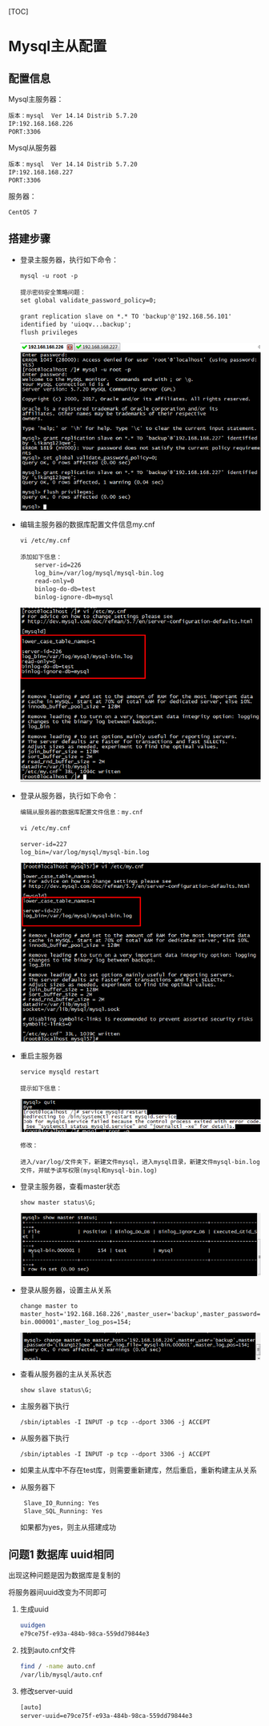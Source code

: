 

[TOC]

# Mysql主从配置

## 

## 配置信息

Mysql主服务器：

```
版本：mysql  Ver 14.14 Distrib 5.7.20
IP:192.168.168.226
PORT:3306
```

Mysql从服务器

```
版本：mysql  Ver 14.14 Distrib 5.7.20
IP:192.168.168.227
PORT:3306
```

服务器：

```
CentOS 7
```

## 搭建步骤

- 登录主服务器，执行如下命令：

  ```
  mysql -u root -p

  提示密码安全策略问题：
  set global validate_password_policy=0;

  grant replication slave on *.* TO 'backup'@'192.168.56.101' identified by 'uioqv...backup';
  flush privileges
  ```

  ![img](LzUgxNQ.png)

- 编辑主服务器的数据库配置文件信息my.cnf

  ```
  vi /etc/my.cnf

  添加如下信息：
      server-id=226
      log_bin=/var/log/mysql/mysql-bin.log
      read-only=0
      binlog-do-db=test
      binlog-ignore-db=mysql
  ```

  ![img](eKY0oGa.png)

- 登录从服务器，执行如下命令：

  ```
  编辑从服务器的数据库配置文件信息：my.cnf

  vi /etc/my.cnf

  server-id=227
  log_bin=/var/log/mysql/mysql-bin.log
  ```

  ![img](7UeDeiR.png)

- 重启主服务器

  ```
  service mysqld restart

  提示如下信息：
  ```

  ![img](az2ivQJ.png)

  ```
  修改：

  进入/var/log/文件夹下，新建文件mysql，进入mysql目录，新建文件mysql-bin.log文件，并赋予读写权限(mysql和mysql-bin.log)
  ```

- 登录主服务器，查看master状态

  ```
  show master status\G;
  ```

  ![img](AwcRuJm.png)

- 登录从服务器，设置主从关系

  ```
  change master to master_host='192.168.168.226',master_user='backup',master_password='Likang123qwe',master_log_file='mysql-bin.000001',master_log_pos=154;
  ```

  ![img](AjUPg8I.png)

- 查看从服务器的主从关系状态

  ```
  show slave status\G;
  ```

- 主服务器下执行

  ```
  /sbin/iptables -I INPUT -p tcp --dport 3306 -j ACCEPT
  ```

- 从服务器下执行

  ```
  /sbin/iptables -I INPUT -p tcp --dport 3306 -j ACCEPT
  ```

- 如果主从库中不存在test库，则需要重新建库，然后重启，重新构建主从关系

- 从服务器下

  ```
   Slave_IO_Running: Yes
   Slave_SQL_Running: Yes
  ```

  如果都为yes，则主从搭建成功

## 问题1 数据库 uuid相同

出现这种问题是因为数据库是复制的

将服务器间uuid改变为不同即可

1. 生成uuid

   ```bash
   uuidgen 
   e79ce75f-e93a-484b-98ca-559dd79844e3
   ```


1. 找到auto.cnf文件

   ```bash
   find / -name auto.cnf 
   /var/lib/mysql/auto.cnf
   ```

2. 修改server-uuid

   ```bash
   [auto]
   server-uuid=e79ce75f-e93a-484b-98ca-559dd79844e3
   ```